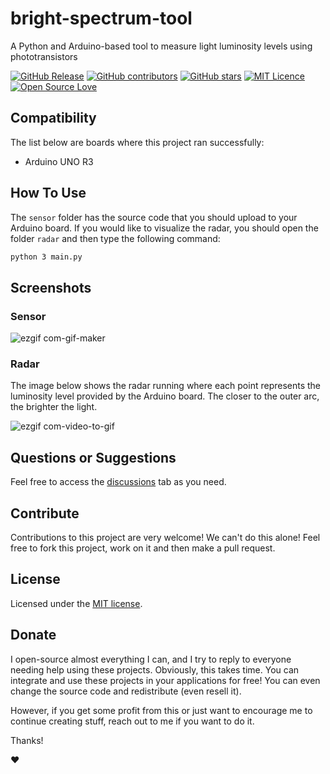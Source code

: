 # bright-spectrum-tool

A Python and Arduino-based tool to measure light luminosity levels using phototransistors

[![GitHub Release](https://img.shields.io/github/release/thiagodnf/bright-spectrum-tool.svg)](https://github.com/thiagodnf/bright-spectrum-tool/releases/latest)
[![GitHub contributors](https://img.shields.io/github/contributors/thiagodnf/bright-spectrum-tool.svg)](https://github.com/thiagodnf/bright-spectrum-tool/graphs/contributors)
[![GitHub stars](https://img.shields.io/github/stars/thiagodnf/bright-spectrum-tool.svg)](https://github.com/thiagodnf/bright-spectrum-tool)
[![MIT Licence](https://badges.frapsoft.com/os/mit/mit.svg?v=103)](https://opensource.org/licenses/mit-license.php)
[![Open Source Love](https://badges.frapsoft.com/os/v1/open-source.svg?v=103)](https://github.com/ellerbrock/open-source-badges/)

## Compatibility

The list below are boards where this project ran successfully:

- Arduino UNO R3

## How To Use

The `sensor` folder has the source code that you should upload to your Arduino board.
If you would like to visualize the radar, you should open the folder `radar` and then type the following command:

```sh
python 3 main.py
```

## Screenshots

### Sensor

![ezgif com-gif-maker](https://github.com/thiagodnf/bright-spectrum-tool/assets/114015/ea66110d-d63c-4b82-9406-57063dc080a3)


### Radar

The image below shows the radar running where each point represents the luminosity level provided by the Arduino board. The closer to the outer arc, the brighter the light.

![ezgif com-video-to-gif](https://github.com/thiagodnf/bright-spectrum-tool/assets/114015/c522c884-feb5-4d1f-89f9-ca96cc0363ff)


## Questions or Suggestions

Feel free to access the <a href="../../discussions">discussions</a> tab as you need.

## Contribute

Contributions to this project are very welcome! We can't do this alone! Feel free to fork this project, work on it and then make a pull request.

## License

Licensed under the [MIT license](LICENSE).

## Donate

I open-source almost everything I can, and I try to reply to everyone needing help using these projects. Obviously, this takes time. You can integrate and use these projects in your applications for free! You can even change the source code and redistribute (even resell it).

However, if you get some profit from this or just want to encourage me to continue creating stuff, reach out to me if you want to do it.

Thanks!

❤️
